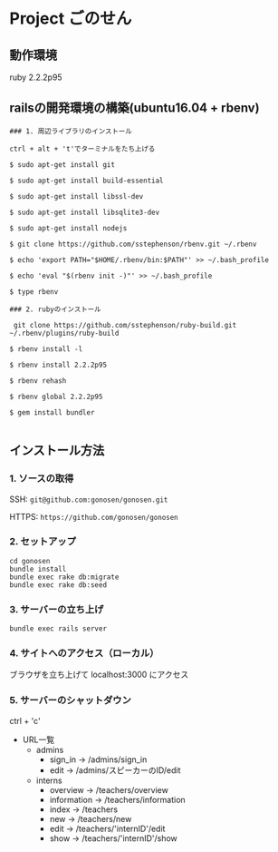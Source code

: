 
# Project ごのせん

## 動作環境

ruby 2.2.2p95


## railsの開発環境の構築(ubuntu16.04 + rbenv)
```
### 1. 周辺ライブラリのインストール

ctrl + alt + 't'でターミナルをたち上げる

$ sudo apt-get install git

$ sudo apt-get install build-essential

$ sudo apt-get install libssl-dev

$ sudo apt-get install libsqlite3-dev

$ sudo apt-get install nodejs

$ git clone https://github.com/sstephenson/rbenv.git ~/.rbenv

$ echo 'export PATH="$HOME/.rbenv/bin:$PATH"' >> ~/.bash_profile

$ echo 'eval "$(rbenv init -)"' >> ~/.bash_profile

$ type rbenv

### 2. rubyのインストール

 git clone https://github.com/sstephenson/ruby-build.git ~/.rbenv/plugins/ruby-build

$ rbenv install -l

$ rbenv install 2.2.2p95

$ rbenv rehash

$ rbenv global 2.2.2p95

$ gem install bundler


```

## インストール方法

### 1. ソースの取得

SSH:
`git@github.com:gonosen/gonosen.git`

HTTPS:
`https://github.com/gonosen/gonosen`

### 2. セットアップ
```
cd gonosen
bundle install
bundle exec rake db:migrate
bundle exec rake db:seed
```

### 3. サーバーの立ち上げ
```
bundle exec rails server
```

### 4. サイトへのアクセス（ローカル）
ブラウザを立ち上げて
localhost:3000
にアクセス

### 5. サーバーのシャットダウン
ctrl + 'c'


* URL一覧
  * admins
    - sign_in      -> /admins/sign_in
    - edit         -> /admins/スピーカーのID/edit
  * interns
    - overview     -> /teachers/overview
    - information  -> /teachers/information
    - index        -> /teachers
    - new          -> /teachers/new
    - edit         -> /teachers/'internID'/edit
    - show         -> /teachers/'internID'/show

